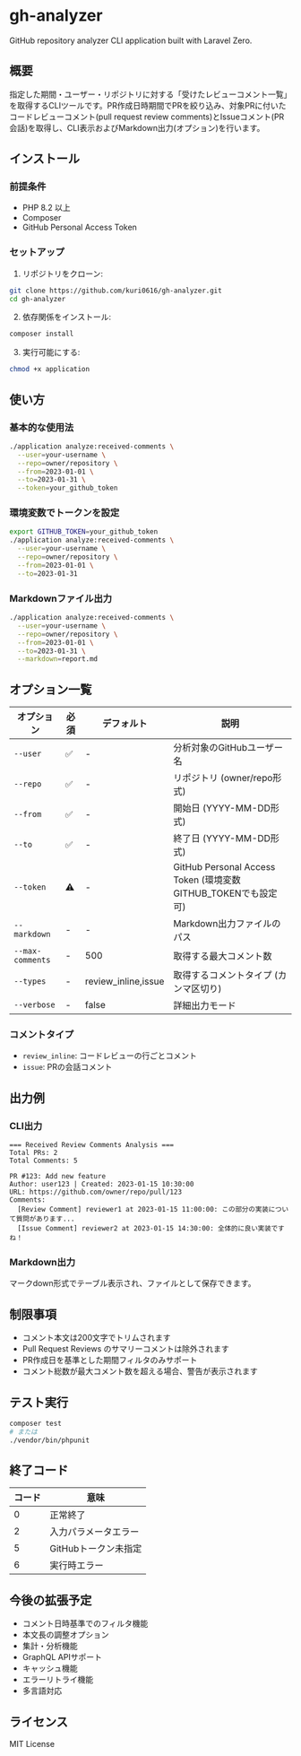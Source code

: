 # gh-analyzer

GitHub repository analyzer CLI application built with Laravel Zero.

## 概要

指定した期間・ユーザー・リポジトリに対する「受けたレビューコメント一覧」を取得するCLIツールです。PR作成日時期間でPRを絞り込み、対象PRに付いたコードレビューコメント(pull request review comments)とIssueコメント(PR会話)を取得し、CLI表示およびMarkdown出力(オプション)を行います。

## インストール

### 前提条件

- PHP 8.2 以上
- Composer
- GitHub Personal Access Token

### セットアップ

1. リポジトリをクローン:
```bash
git clone https://github.com/kuri0616/gh-analyzer.git
cd gh-analyzer
```

2. 依存関係をインストール:
```bash
composer install
```

3. 実行可能にする:
```bash
chmod +x application
```

## 使い方

### 基本的な使用法

```bash
./application analyze:received-comments \
  --user=your-username \
  --repo=owner/repository \
  --from=2023-01-01 \
  --to=2023-01-31 \
  --token=your_github_token
```

### 環境変数でトークンを設定

```bash
export GITHUB_TOKEN=your_github_token
./application analyze:received-comments \
  --user=your-username \
  --repo=owner/repository \
  --from=2023-01-01 \
  --to=2023-01-31
```

### Markdownファイル出力

```bash
./application analyze:received-comments \
  --user=your-username \
  --repo=owner/repository \
  --from=2023-01-01 \
  --to=2023-01-31 \
  --markdown=report.md
```

## オプション一覧

| オプション | 必須 | デフォルト | 説明 |
|-----------|------|------------|------|
| `--user` | ✅ | - | 分析対象のGitHubユーザー名 |
| `--repo` | ✅ | - | リポジトリ (owner/repo形式) |
| `--from` | ✅ | - | 開始日 (YYYY-MM-DD形式) |
| `--to` | ✅ | - | 終了日 (YYYY-MM-DD形式) |
| `--token` | ⚠️ | - | GitHub Personal Access Token (環境変数GITHUB_TOKENでも設定可) |
| `--markdown` | - | - | Markdown出力ファイルのパス |
| `--max-comments` | - | 500 | 取得する最大コメント数 |
| `--types` | - | review_inline,issue | 取得するコメントタイプ (カンマ区切り) |
| `--verbose` | - | false | 詳細出力モード |

### コメントタイプ

- `review_inline`: コードレビューの行ごとコメント
- `issue`: PRの会話コメント

## 出力例

### CLI出力
```
=== Received Review Comments Analysis ===
Total PRs: 2
Total Comments: 5

PR #123: Add new feature
Author: user123 | Created: 2023-01-15 10:30:00
URL: https://github.com/owner/repo/pull/123
Comments:
  [Review Comment] reviewer1 at 2023-01-15 11:00:00: この部分の実装について質問があります...
  [Issue Comment] reviewer2 at 2023-01-15 14:30:00: 全体的に良い実装ですね！
```

### Markdown出力
マークdown形式でテーブル表示され、ファイルとして保存できます。

## 制限事項

- コメント本文は200文字でトリムされます
- Pull Request Reviews のサマリーコメントは除外されます
- PR作成日を基準とした期間フィルタのみサポート
- コメント総数が最大コメント数を超える場合、警告が表示されます

## テスト実行

```bash
composer test
# または
./vendor/bin/phpunit
```

## 終了コード

| コード | 意味 |
|--------|------|
| 0 | 正常終了 |
| 2 | 入力パラメータエラー |
| 5 | GitHubトークン未指定 |
| 6 | 実行時エラー |

## 今後の拡張予定

- コメント日時基準でのフィルタ機能
- 本文長の調整オプション
- 集計・分析機能
- GraphQL APIサポート
- キャッシュ機能
- エラーリトライ機能
- 多言語対応

## ライセンス

MIT License